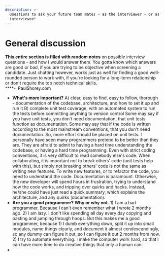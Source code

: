 ```yaml
---
description: >-
  Questions to ask your future team mates - as the interviewer - or as the
  interviewee!
---
```


# General discussion

**This entire section is filled with random notes** on possible interview questions - and how I would answer them. You gotta know which answers are good or bad, if you are trying to be objective when screening a candidate. Just chatting however, works just as well for finding a good well-rounded person to work with, if you're looking for a long-term relationship or don't require the top notch technical skills.  
****~ PaulShorey.com

* **What's more important?**  A\) clear, easy to find, easy to follow, thorough - documentation of the codebase, architecture, and how to set it up and run it B\) complete unit test coverage, with an automated system to run the tests before committing anything to version control  Some may say if you have unit tests, you don't need documentation, that unit tests function as documentation. Some may say that if the code is written according to the most mainstream conventions, that you don't need documentation. So, more effort should be placed on unit tests.  I personally have seen many programmers pretend to be better than they are. They are afraid to admit to having a hard time understanding the codebase, or having a hard time programming. Even with strict coding conventions, it is very difficult to read somebody else's code. When collaborating, it is important not to break others' code \(unit tests help with this\), but simply not breaking others' code is not the same as writing new features. To write new features, or to refactor the code, you need to understand the code. Documentation is paramount. Otherwise, the new developer will spend hours in frustration, trying to understand how the code works, and tripping over quirks and hacks. Instead, he/she could have just read a quick summary, which explains the architecture, and any quirks \(documentation\). 
* **Are you a good programmer? Why or why not.** 1\) I am a bad programmer. Because I can't even remember what I wrote 2 months ago.  2\) I am lazy. I don't like spending all day every day copying and pasting and jumping through hoops. But this makes me a good programmer, because 1\) I dumb everything down, split it up into small modules, name things clearly, and document it almost condescendingly, so any dummy can figure it out, so I can figure it out 2 months from now. 2\) I try to automate everything. I make the computer work hard, so that I can have more time to do creative things that only a human can. 
* 


